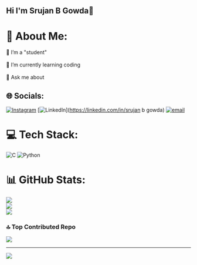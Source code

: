 ## Hi I'm Srujan B Gowda👋
# 💫 About Me:
🔭 I’m a "student"<br><br>🌱 I’m currently learning coding<br><br>💬 Ask me about


## 🌐 Socials:
[![Instagram](https://img.shields.io/badge/Instagram-%23E4405F.svg?logo=Instagram&logoColor=white)](https://instagram.com/srujan_b_gowda) [![LinkedIn](https://img.shields.io/badge/LinkedIn-%230077B5.svg?logo=linkedin&logoColor=white)](https://linkedin.com/in/srujan b gowda) [![email](https://img.shields.io/badge/Email-D14836?logo=gmail&logoColor=white)](mailto:sruajnsrujanhb@gmail.com) 

# 💻 Tech Stack:
![C](https://img.shields.io/badge/c-%2300599C.svg?style=flat-square&logo=c&logoColor=white) ![Python](https://img.shields.io/badge/python-3670A0?style=flat-square&logo=python&logoColor=ffdd54)
# 📊 GitHub Stats:
![](https://github-readme-stats.vercel.app/api?username=srujanbgowda&theme=transparent&hide_border=true&include_all_commits=false&count_private=false)<br/>
![](https://nirzak-streak-stats.vercel.app/?user=srujanbgowda&theme=transparent&hide_border=true)<br/>
![](https://github-readme-stats.vercel.app/api/top-langs/?username=srujanbgowda&theme=transparent&hide_border=true&include_all_commits=false&count_private=false&layout=compact)

### 🔝 Top Contributed Repo
![](https://github-contributor-stats.vercel.app/api?username=srujanbgowda&limit=5&theme=dark&combine_all_yearly_contributions=true)

---
[![](https://visitcount.itsvg.in/api?id=srujanbgowda&icon=0&color=0)](https://visitcount.itsvg.in)

<!-- Proudly created with GPRM ( https://gprm.itsvg.in ) -->
